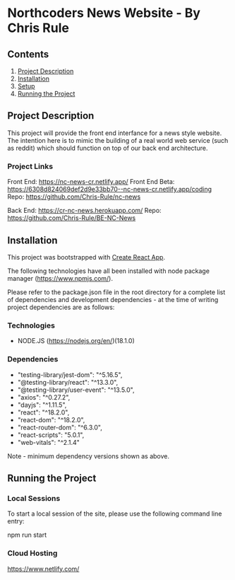 # Northcoders News Website - By Chris Rule

## Contents

1. [Project Description](#project-description)
2. [Installation](#installation)
3. [Setup](#setup)
4. [Running the Project](#running-the-project)

## Project Description

This project will provide the front end interfance for a news style website. The intention here is to mimic the building of a real world web service (such as reddit) which should function on top of our back end architecture.

### Project Links

Front End: https://nc-news-cr.netlify.app/
Front End Beta: https://6308d824069def2d9e33bb70--nc-news-cr.netlify.app/coding
Repo: https://github.com/Chris-Rule/nc-news

Back End: https://cr-nc-news.herokuapp.com/
Repo: https://github.com/Chris-Rule/BE-NC-News

## Installation

This project was bootstrapped with [Create React App](https://github.com/facebook/create-react-app).

The following technologies have all been installed with node package manager (https://www.npmjs.com/).

Please refer to the package.json file in the root directory for a complete list of dependencies and development dependencies - at the time of writing project dependencies are as follows:

### Technologies

- NODE.JS (https://nodejs.org/en/)(18.1.0)

### Dependencies

- "testing-library/jest-dom": "^5.16.5",
- "@testing-library/react": "^13.3.0",
- "@testing-library/user-event": "^13.5.0",
- "axios": "^0.27.2",
- "dayjs": "^1.11.5",
- "react": "^18.2.0",
- "react-dom": "^18.2.0",
- "react-router-dom": "^6.3.0",
- "react-scripts": "5.0.1",
- "web-vitals": "^2.1.4"

Note - minimum dependency versions shown as above.

## Running the Project

### Local Sessions

To start a local session of the site, please use the following command line entry:

npm run start

### Cloud Hosting

https://www.netlify.com/
